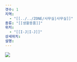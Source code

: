 ```yaml
---
갯수: 1
지역:
  - "[[../../ZONE/사무실|사무실]]"
종류: "[[생활용품]]"
위치:
  - "[[I-J|I-J]]"
상세위치: 
설명:
---
```


![](http://192.168.50.22/devices/250322_IMG_0032.jpg)
